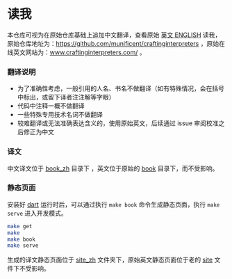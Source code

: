 # 读我

本仓库可视为在原始仓库基础上追加中文翻译，查看原始 [英文 ENGLISH](./original_README.md) 读我，原始仓库地址为：https://github.com/munificent/craftinginterpreters ，原始在线英文网站为：www.craftinginterpreters.com/ 。

### 翻译说明

- 为了准确性考虑，一般引用的人名、书名不做翻译（如有特殊情况，会在括号中标出，或留下译者注注解等字眼）
- 代码中注释一概不做翻译
- 一些特殊专用技术名词不做翻译
- 较难翻译或无法准确表达含义的，使用原始英文，后续通过 issue 审阅校准之后修正为中文

### 译文

中文译文位于 [book_zh](./book_zh/) 目录下 ，英文位于原始的 [book](./book/) 目录下，而不受影响。

### 静态页面

安装好 [dart](https://dart.dev/get-dart) 运行时后，可以通过执行 `make book` 命令生成静态页面，执行 `make serve` 进入开发模式。

```bash
make get
make
make book 
make serve
```

生成的译文静态页面位于 [site_zh](./site_zh/) 文件夹下，原始英文静态页面位于老的 [site](./site/) 文件下不受影响。
